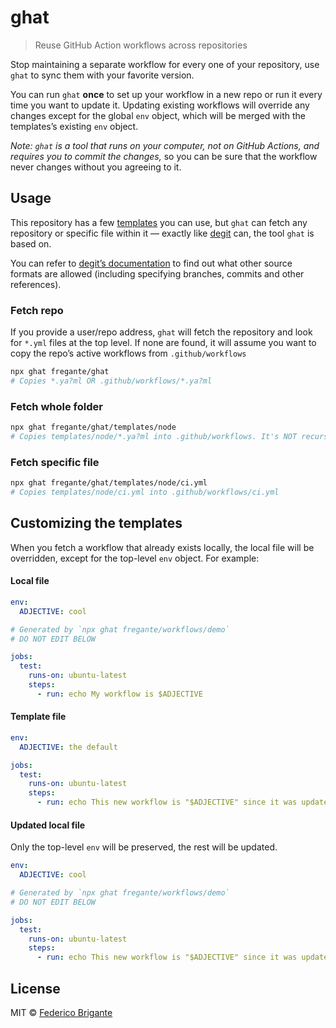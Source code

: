 # ghat

> Reuse GitHub Action workflows across repositories

Stop maintaining a separate workflow for every one of your repository, use `ghat` to sync them with your favorite version.

You can run `ghat` **once** to set up your workflow in a new repo or run it every time you want to update it. Updating existing workflows will override any changes except for the global `env` object, which will be merged with the templates’s existing `env` object.

_Note: `ghat` is a tool that runs on your computer, not on GitHub Actions, and requires you to commit the changes,_ so you can be sure that the workflow never changes without you agreeing to it.

## Usage

This repository has a few [templates](https://github.com/fregante/ghat/tree/master/templates) you can use, but `ghat` can fetch any repository or specific file within it — exactly like [degit](https://github.com/Rich-Harris/degit) can, the tool `ghat` is based on.

You can refer to [degit’s documentation](https://github.com/Rich-Harris/degit#basics) to find out what other source formats are allowed (including specifying branches, commits and other references).

### Fetch repo

If you provide a user/repo address, `ghat` will fetch the repository and look for `*.yml` files at the top level. If none are found, it will assume you want to copy the repo’s active workflows from `.github/workflows`

```sh
npx ghat fregante/ghat
# Copies *.ya?ml OR .github/workflows/*.ya?ml
```

### Fetch whole folder

```sh
npx ghat fregante/ghat/templates/node
# Copies templates/node/*.ya?ml into .github/workflows. It's NOT recursive
```

### Fetch specific file

```sh
npx ghat fregante/ghat/templates/node/ci.yml
# Copies templates/node/ci.yml into .github/workflows/ci.yml
```

## Customizing the templates

When you fetch a workflow that already exists locally, the local file will be overridden, except for the top-level `env` object. For example:

#### Local file

```yml
env:
  ADJECTIVE: cool

# Generated by `npx ghat fregante/workflows/demo`
# DO NOT EDIT BELOW

jobs:
  test:
    runs-on: ubuntu-latest
    steps:
      - run: echo My workflow is $ADJECTIVE
```

#### Template file

```yml
env:
  ADJECTIVE: the default

jobs:
  test:
    runs-on: ubuntu-latest
    steps:
      - run: echo This new workflow is "$ADJECTIVE" since it was updated
```

#### Updated local file

Only the top-level `env` will be preserved, the rest will be updated.

```yml
env:
  ADJECTIVE: cool

# Generated by `npx ghat fregante/workflows/demo`
# DO NOT EDIT BELOW

jobs:
  test:
    runs-on: ubuntu-latest
    steps:
      - run: echo This new workflow is "$ADJECTIVE" since it was updated
```

## License

MIT © [Federico Brigante](https://fregante.com)
